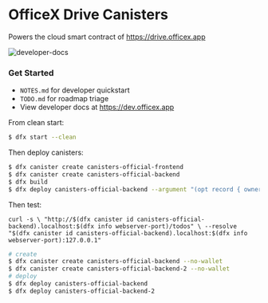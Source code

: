 # OfficeX Drive Canisters

Powers the cloud smart contract of https://drive.officex.app

![developer-docs](https://github.com/user-attachments/assets/057afc6d-da2f-4750-80c0-5b590bed47de)

### Get Started

- `NOTES.md` for developer quickstart
- `TODO.md` for roadmap triage
- View developer docs at https://dev.officex.app

From clean start:

```sh
$ dfx start --clean
```

Then deploy canisters:

```sh
$ dfx canister create canisters-official-frontend
$ dfx canister create canisters-official-backend
$ dfx build
$ dfx deploy canisters-official-backend --argument "(opt record { owner = \"$(dfx identity get-principal)\" })"
```

Then test:

```
curl -s \ "http://$(dfx canister id canisters-official-backend).localhost:$(dfx info webserver-port)/todos" \ --resolve "$(dfx canister id canisters-official-backend).localhost:$(dfx info webserver-port):127.0.0.1"
```

```sh
# create
$ dfx canister create canisters-official-backend --no-wallet
$ dfx canister create canisters-official-backend-2 --no-wallet
# deploy
$ dfx deploy canisters-official-backend
$ dfx deploy canisters-official-backend-2
```
